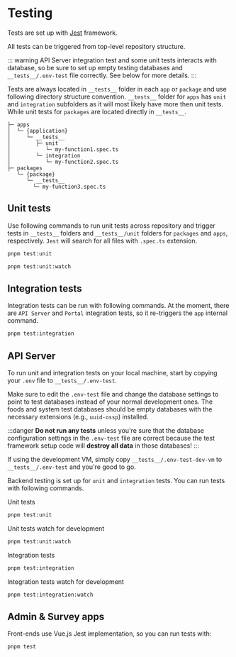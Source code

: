 # Testing

Tests are set up with [Jest](https://jestjs.io) framework.

All tests can be triggered from top-level repository structure.

::: warning
API Server integration test and some unit tests interacts with database, so be sure to set up empty testing databases and `__tests__/.env-test` file correctly. See below for more details.
:::

Tests are always located in `__tests__` folder in each `app` or `package` and use following directory structure convention. `__tests__` folder for `apps` has `unit` and `integration` subfolders as it will most likely have more then unit tests. While unit tests for `packages` are located directly in `__tests__`.

```
├─ apps
│  └─ {application}
│     └─ __tests__
│        ├─ unit
│           └─ my-function1.spec.ts
│        └─ integration
│           └─ my-function2.spec.ts
├─ packages
   └─ {package}
      └─ __tests__
        └─ my-function3.spec.ts
```

## Unit tests

Use following commands to run unit tests across repository and trigger tests in `__tests__` folders and `__tests__/unit` folders for `packages` and `apps`, respectively. `Jest` will search for all files with `.spec.ts` extension.

```sh
pnpm test:unit

pnpm test:unit:watch
```

## Integration tests

Integration tests can be run with following commands. At the moment, there are `API Server` and `Portal` integration tests, so it re-triggers the `app` internal command.

```sh
pnpm test:integration
```

## API Server

To run unit and integration tests on your local machine, start by copying your `.env` file to `__tests__/.env-test`.

Make sure to edit the `.env-test` file and change the database settings to point to test databases instead of your
normal development ones. The foods and system test databases should be empty databases with the necessary
extensions (e.g., `uuid-ossp`) installed.

:::danger
**Do not run any tests** unless you're sure that the database configuration settings in the `.env-test` file are
correct because the test framework setup code will **destroy all data** in those databases!
:::

If using the development VM, simply copy `__tests__/.env-test-dev-vm` to `__tests__/.env-test` and you're good to go.

Backend testing is set up for `unit` and `integration` tests. You can run tests with following commands.

Unit tests

```sh
pnpm test:unit
```

Unit tests watch for development

```sh
pnpm test:unit:watch
```

Integration tests

```sh
pnpm test:integration
```

Integration tests watch for development

```sh
pnpm test:integration:watch
```

## Admin & Survey apps

Front-ends use Vue.js Jest implementation, so you can run tests with:

```sh
pnpm test
```
